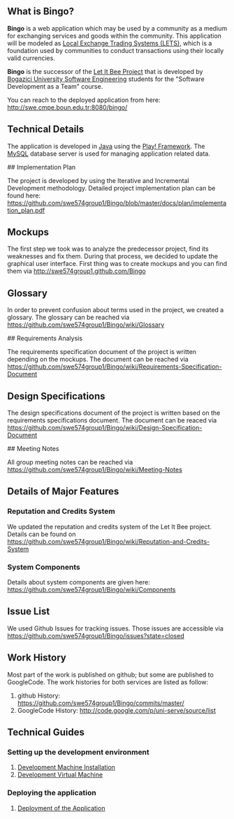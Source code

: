 ## What is Bingo?

**Bingo** is a web application which may be used by a community as a medium for exchanging services and goods within the community. This application will be modeled as [Local Exchange Trading Systems (LETS)](http://en.wikipedia.org/wiki/Local_exchange_trading_system "Wikipedia article for LETS"), which is a foundation used by communities to conduct transactions using their locally valid currencies.

**Bingo** is the successor of the [Let It Bee Project](http://code.google.com/p/swe574group2 "Google Code project page for Let It Bee") that is developed by [Bogazici University Software Engineering](http://www.cmpe.boun.edu.tr/graduate/msInSwe " Official web page of the Master of Science in Software Engineering Program at Bogazici University") students for the "Software Development as a Team" course.

You can reach to the deployed application from here: http://swe.cmpe.boun.edu.tr:8080/bingo/

## Technical Details

The application is developed in [Java](http://www.java.com "Java") using the [Play! Framework](http://www.playframework.org "Play! Framework"). The [MySQL](http://mysql.com "MySQL") database server is used for managing application related data.

## Implementation Plan

The project is developed by using the Iterative and Incremental Development methodology. Detailed project implementation plan can be found here: https://github.com/swe574group1/Bingo/blob/master/docs/plan/implementation_plan.pdf

## Mockups

The first step we took was to analyze the predecessor project, find its weaknesses and fix them. During that process, we decided to update the graphical user interface. First thing was to create mockups and you can find them via http://swe574group1.github.com/Bingo

## Glossary

In order to prevent confusion about terms used in the project, we created a glossary. The glossary can be reached via https://github.com/swe574group1/Bingo/wiki/Glossary

## Requirements Analysis

The requirements specification document of the project is written depending on the mockups. The document can be reached via https://github.com/swe574group1/Bingo/wiki/Requirements-Specification-Document

## Design Specifications

The design specifications document of the project is written based on the requirements specifications document. The document can be reaced via https://github.com/swe574group1/Bingo/wiki/Design-Specification-Document

## Meeting Notes

All group meeting notes can be reached via https://github.com/swe574group1/Bingo/wiki/Meeting-Notes

## Details of Major Features

### Reputation and Credits System

We updated the reputation and credits system of the Let It Bee project. Details can be found on https://github.com/swe574group1/Bingo/wiki/Reputation-and-Credits-System

### System Components

Details about system components are given here: https://github.com/swe574group1/Bingo/wiki/Components

## Issue List

We used Github Issues for tracking issues. Those issues are accessible via https://github.com/swe574group1/Bingo/issues?state=closed

## Work History

Most part of the work is published on github; but some are published to GoogleCode. The work histories for both services are listed as follow:

1. github History: https://github.com/swe574group1/Bingo/commits/master/
2. GoogleCode History: http://code.google.com/p/uni-serve/source/list

## Technical Guides

### Setting up the development environment

1. [Development Machine Installation](https://github.com/swe574group1/Bingo/wiki/Development-Machine-Installation)
2. [Development Virtual Machine](https://github.com/swe574group1/Bingo/wiki/Development-Virtual-Machine-(Individual))

### Deploying the application

1. [Deployment of the Application](https://github.com/swe574group1/Bingo/issues/38#issuecomment-5627722)
